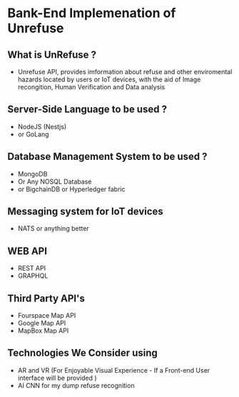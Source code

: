 # Bank-End Implemenation of Unrefuse

## What is UnRefuse ?

* Unrefuse API, provides imformation about refuse and other enviromental hazards located by users or IoT devices, with the aid of Image recongition, Human Verification and Data analysis

## Server-Side Language to be used ?

* NodeJS (Nestjs)
* or GoLang

## Database Management System to be used ?

* MongoDB
* Or Any NOSQL Database 
* or BigchainDB or Hyperledger fabric

## Messaging system for IoT devices

* NATS or anything better


## WEB API

* REST API
* GRAPHQL


## Third Party API's

* Fourspace Map API
* Google Map API
* MapBox Map API


## Technologies We Consider using

* AR and VR (For Enjoyable Visual Experience - If a Front-end User interface will be provided )
* AI CNN for my dump refuse recognition

